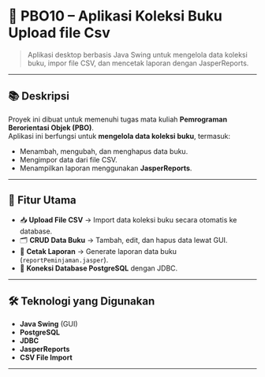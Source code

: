 # 🧩 PBO10 – Aplikasi Koleksi Buku Upload file Csv 
> Aplikasi desktop berbasis Java Swing untuk mengelola data koleksi buku, impor file CSV, dan mencetak laporan dengan JasperReports.

---

## 📚 Deskripsi
Proyek ini dibuat untuk memenuhi tugas mata kuliah **Pemrograman Berorientasi Objek (PBO)**.  
Aplikasi ini berfungsi untuk **mengelola data koleksi buku**, termasuk:
- Menambah, mengubah, dan menghapus data buku.
- Mengimpor data dari file CSV.
- Menampilkan laporan menggunakan **JasperReports**.

---

## 🚀 Fitur Utama
- 📥 **Upload File CSV** → Import data koleksi buku secara otomatis ke database.  
- 🗂️ **CRUD Data Buku** → Tambah, edit, dan hapus data lewat GUI.  
- 🧾 **Cetak Laporan** → Generate laporan data buku (`reportPeminjaman.jasper`).  
- 🧩 **Koneksi Database PostgreSQL** dengan JDBC.  

---

## 🛠️ Teknologi yang Digunakan
- **Java Swing** (GUI)
- **PostgreSQL**
- **JDBC**
- **JasperReports**
- **CSV File Import**

---


